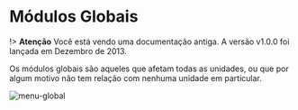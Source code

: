 # Módulos Globais

!> **Atenção** Você está vendo uma documentação antiga. A versão v1.0.0 foi lançada em Dezembro de 2013.

Os módulos globais são aqueles que afetam todas as unidades, ou que por algum motivo não tem relação com nenhuma unidade em particular.

![menu-global](_images/menu-global.png)
